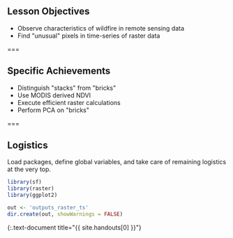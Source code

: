 ---
---

## Lesson Objectives

- Observe characteristics of wildfire in remote sensing data
- Find "unusual" pixels in time-series of raster data

===

## Specific Achievements

- Distinguish "stacks" from "bricks"
- Use MODIS derived NDVI
- Execute efficient raster calculations
- Perform PCA on "bricks"

===

## Logistics

Load packages, define global variables, and take care of remaining logistics at
the very top.



~~~r
library(sf)
library(raster)
library(ggplot2)

out <- 'outputs_raster_ts'
dir.create(out, showWarnings = FALSE)
~~~
{:.text-document title="{{ site.handouts[0] }}"}

